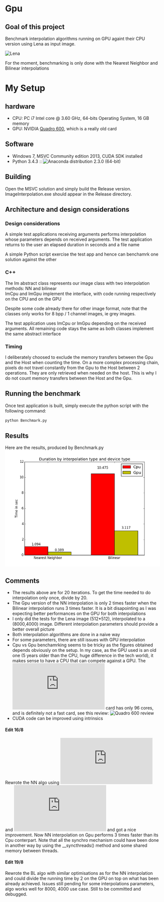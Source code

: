 # Gpu

## Goal of this project
Benchmark interpolation algorithms running on GPU againt their CPU version using Lena as input image.
  
![Lena][Lena]

For the moment, benchmarking is only done with the Nearest Neighbor and Bilinear interpolations

# My Setup

hardware
--------
- CPU: PC i7 Intel core @ 3.60 GHz,  64-bits Operating System, 16 GB memory 
- GPU: NVIDIA [Quadro 600], which is a really old card

Software
--------
- Windows 7, MSVC Community edition 2013, CUDA SDK installed
- Python 3.4.3 :: ![Anaconda][Anaconda] distribution 2.3.0 (64-bit)

## Building

Open the MSVC solution and simply build the Release version. ImageInterpolation.exe should appear in the Release directory.

## Architecture and design considerations

### Design considerations
A simple test applications receiving arguments performs interpolation whose parameters depends on received arguments.
The test application returns to the user an elapsed duration in seconds and a file name

A simple Python script exercise the test app and hence can benchamrk one solution against the other

### C++
The Im abstract class represents our image class with two interpolation methods: NN and bilinear  
ImCpu and ImGpu implement the interface, with code running respectively on the CPU and on the GPU

Despite some code already there for other image format, note that the classes only works for 8 bpp / 1 channel images, ie grey images.

The test application uses ImCpu or ImGpu depending on the received arguments. All remaining code stays the same as both classes implement the same abstract interface

### Timing
I deliberately choosed to exclude the memory transfers between the Gpu and the Host when counting the time. On a more complex processing chain, pixels do not travel constantly from the Gpu to the Host between 2 operations. They are only retrieved when needed on the host. This is why I do not count memory transfers between the Host and the Gpu.

## Running the benchmark
Once test application is built, simply execute the python script with the following command: 
```python
python Benchmark.py
```

## Results
Here are the results, produced by Benchmark.py
![Results][Results]

## Comments
- The results above are for 20 iterations. To get the time needed to do interpolation only once, divide by 20.
- The Gpu version of the NN interpolation is only 2 times faster when the Bilinear interpolation runs 3 times faster. It is a bit disapointing as I was expecting better performances on the GPU for both interpolations
- I only did the tests for the Lena image (512*512), interpolated to a (8000,4000) image. Different interpolation parameters should provide a better overall picture
- Both interpolation algorithms are done in a naive way
- For some parameters, there are still issues with GPU interpolation
- Cpu vs Gpu benchamrking seems to be tricky as the figures obtained depends obviously on the setup. In my case, as the GPU used is an old one (5 years older than the CPU, huge difference in the tech world), it makes sense to have a CPU that can compete against a GPU. The ![Quadro 600][Quadro 600] card has only 96 cores, and is definitely not a fast card, see this review: ![Quadro 600 review][Quadro 600 review]
- CUDA code can be improved using intrinsics  
   
#### Edit 16/8
Rewrote the NN algo using ![CUDA streams][CUDA streams] and ![CUDA events][CUDA events] and got a nice improvement. Now NN interpolation on Gpu performs 3 times faster than its Cpu conterpart. Note that all the synchro mechanism could have been done in another way by using the __syncthreads() method and some shared memory between threads.

#### Edit 19/8
Rewrote the BL algo with similar optimisations as for the NN interpolation and could divide the running time by 2 on the GPU on top on what has been already achieved. Issues still pending for some interpolations parameters, algo works well for 8000, 4000 use case. Still to be committed and debugged.

<!---
## Bonus
I found out the ![xkcd][xkcd] style while playing with ![Matplotlib][Matplotlib] ... I could not help myself to use it. Don't forget to checkout [Benchmark.py] to see how it works.
-->

[Lena]: http://www.cosy.sbg.ac.at/~pmeerw/Watermarking/lena_color.gif "Lena"
[Results]: /Release/CpuVsGpu.png
[xkcd]: http://xkcd.com/
[Anaconda]: https://www.continuum.io/why-anaconda
[Quadro 600]: http://www.nvidia.com/object/product-quadro-600-us.html
[Quadro 600 review]: https://www.dpreview.com/forums/post/53081447
[Benchmark.py]: /Release/Benchmark.py
[Matplotlib]: http://matplotlib.org/
[CUDA streams]: http://docs.nvidia.com/cuda/cuda-runtime-api/group__CUDART__STREAM.html#group__CUDART__STREAM
[CUDA events]: http://docs.nvidia.com/cuda/cuda-runtime-api/group__CUDART__EVENT.html#group__CUDART__EVENT
